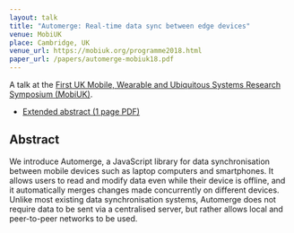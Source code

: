 ```yaml
---
layout: talk
title: "Automerge: Real-time data sync between edge devices"
venue: MobiUK
place: Cambridge, UK
venue_url: https://mobiuk.org/programme2018.html
paper_url: /papers/automerge-mobiuk18.pdf
---
```


A talk at the [First UK Mobile, Wearable and Ubiquitous Systems Research Symposium (MobiUK)](https://mobiuk.org/).

* [Extended abstract (1 page PDF)](/papers/automerge-mobiuk18.pdf)

Abstract
--------

We introduce Automerge, a JavaScript library for data synchronisation between mobile devices such as
laptop computers and smartphones. It allows users to read and modify data even while their device is
offline, and it automatically merges changes made concurrently on different devices. Unlike most
existing data synchronisation systems, Automerge does not require data to be sent via a centralised
server, but rather allows local and peer-to-peer networks to be used.
